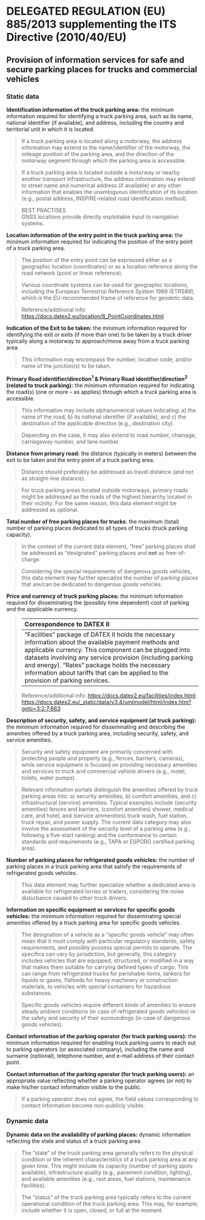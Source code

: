 # DELEGATED REGULATION (EU) 885/2013 supplementing the ITS Directive (2010/40/EU)
## Provision of information services for safe and secure parking places for trucks and commercial vehicles
### Static data
**Identification information of the truck parking area:** the minimum information required for identifying a truck parking area, such as its name, national identifier (if available), and address, including the country and territorial unit in which it is located.
>If a truck parking area is located along a motorway, the address information may extend to the name/identifier of the motorway, the mileage position of the parking area, and the direction of the motorway segment through which the parking area is accessible.

>If a truck parking area is located outside a motorway or nearby another transport infrastructure, the address information may extend to street name and numerical address (if available) or any other information that enables the unambiguous identification of its location (e.g., postal address, INSPIRE-related road identification method).

>BEST PRACTISES\
GNSS locations provide directly exploitable input to navigation systems.

**Location information of the entry point in the truck parking area:** the minimum information required for indicating the position of the entry point of a truck parking area.
>The position of the entry point can be expressed either as a geographic location (coordinates) or as a location reference along the road network (point or linear reference).

>Various coordinate systems can be used for geographic locations, including the European Terrestrial Reference System 1989 (ETRS89), which is the EU-recommended frame of reference for geodetic data.

>Reference/additional info: https://docs.datex2.eu/location/6_PointCoordinates.html

**Indication of the Exit to be taken:** the minimum information required for identifying the exit or exits (if more than one) to be taken by a truck driver typically along a motorway to approach/move away from a truck parking area.
>This information may encompass the number, location code, and/or name of the junction(s) to be taken.

**Primary Road identifier/direction<sup>1</sup> & Primary Road identifier/direction<sup>2</sup> (related to truck parking):** the minimum information required for indicating the road(s) (one or more – as applies) through which a truck parking area is accessible.
>This information may include alphanumerical values indicating: a) the name of the road, b) its national identifier (if available), and c) the destination of the applicable direction (e.g., destination city).

> Depending on the case, it may also extend to road number, chainage, carriageway number, and lane number.

**Distance from primary road:** the distance (typically in meters) between the exit to be taken and the entry point of a truck parking area.
>Distance should preferably be addressed as travel distance (and not as straight-line distance).

>For truck parking areas located outside motorways, primary roads might be addressed as the roads of the highest hierarchy located in their vicinity. For the same reason, this data element might be addressed as optional.

**Total number of free parking places for trucks**: the maximum (total) number of parking places dedicated to all types of trucks (truck parking capacity).
>In the context of the current data element, “free” parking places shall be addressed as “designated” parking places and **not** as free-of-charge.

>Considering the special requirements of dangerous goods vehicles, this data element may further specialize the number of parking places that are/can be dedicated to dangerous goods vehicles.

**Price and currency of truck parking places:** the minimum information required for disseminating the (possibly time dependent) cost of parking and the applicable currency.
>|Correspondence to DATEX II|
>|:-------------------|
>| “Facilities” package of DATEX II holds the necessary information about the available payment methods and applicable currency. This component can be plugged into datasets involving any service provision (including parking and energy). “Rates” package holds the necessary information about tariffs that can be applied to the provision of parking services.         |

>Reference/additional info: https://docs.datex2.eu/facilities/index.html; https://docs.datex2.eu/_static/data/v3.4/umlmodel/html/index.htm?goto=3:2:7:663

**Description of security, safety, and service equipment (at truck parking):** the minimum information required for disseminating and describing the amenities offered by a truck parking area, including security, safety, and service amenities.
>Security and safety equipment are primarily concerned with protecting people and property (e.g., fences, barriers, cameras), while service equipment is focused on providing necessary amenities and services to truck and commercial vehicle drivers (e.g., motel, toilets, water pumps).

>Relevant information portals distinguish the amenities offered by truck parking areas into: a) security amenities, b) comfort amenities, and c) infrastructural (service) amenities. Typical examples include (security amenities) fences and barriers, (comfort amenities) shower, medical care, and hotel, and (service ammenities) truck wash, fuel station, truck repair, and power supply. The current data category may also involve the assessment of the security level of a parking area (e.g., following a five-start ranking) and the conformance to certain standards and requirements (e.g., TAPA or ESPORG certified parking area).

**Number of parking places for refrigerated  goods vehicles:** the number of parking places in a truck parking area that satisfy the requirements of refrigerated goods vehicles.
>This data element may further specialize whether a dedicated area is available for refrigerated lorries or trailers, considering the noise disturbance caused to other truck drivers.  

**Information on specific equipment or services for specific goods vehicles:** the minimum information required for disseminating special amenities offered by a truck parking area for specific goods vehicles.
>The designation of a vehicle as a “specific goods vehicle” may often mean that it must comply with particular regulatory standards, safety requirements, and possibly possess special permits to operate. The specifics can vary by jurisdiction, but generally, this category includes vehicles that are equipped, structured, or modified in a way that makes them suitable for carrying defined types of cargo. This can range from refrigerated trucks for perishable items, tankers for liquids or gases, flatbeds for heavy machinery or construction materials, to vehicles with special containers for hazardous substances.

>Specific goods vehicles require different kinds of amenities to ensure steady ambient conditions (in case of refrigerated goods vehicles) or the safety and security of their surroundings (in case of dangerous goods vehicles).

**Contact information of the parking operator (for truck parking users):** the minimum information required for enabling truck parking users to reach out to parking operators (or associated company), including the name and surname (optional), telephone number, and e-mail address of their contact point.

**Contact information of the parking operator (for truck parking users):** an appropriate value reflecting whether a parking operator agrees (or not) to make his/her contact information visible to the public.
>If a parking operator does not agree, the field values corresponding to contact   information become non-publicly visible.

### Dynamic data
**Dynamic data on the availability of parking places:** dynamic information reflecting the state and status of a truck parking area.
>The “state” of the truck parking area generally refers to the physical condition or the inherent characteristics of a truck parking area at any given time. This might include its capacity (number of parking spots available), infrastructure quality (e.g., pavement condition, lighting), and available amenities (e.g., rest areas, fuel stations, maintenance facilities).

>The “status” of the truck parking area typically refers to the current operational condition of the truck parking area. This may, for example, include whether it is open, closed, or full at the moment.
